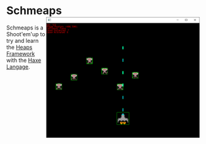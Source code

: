 # Schmeaps <img src="ScreenIG.PNG" align="right" width="400">

Schmeaps is a Shoot'em'up to try and learn the [Heaps Framework](https://heaps.io/) with the [Haxe Langage](https://haxe.org/).
